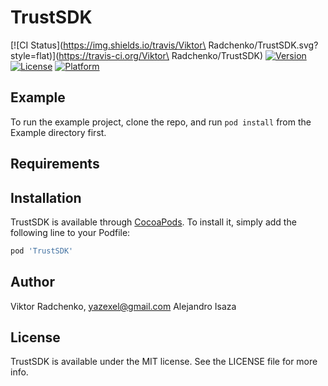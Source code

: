 # TrustSDK

[![CI Status](https://img.shields.io/travis/Viktor\ Radchenko/TrustSDK.svg?style=flat)](https://travis-ci.org/Viktor\ Radchenko/TrustSDK)
[![Version](https://img.shields.io/cocoapods/v/TrustSDK.svg?style=flat)](https://cocoapods.org/pods/TrustSDK)
[![License](https://img.shields.io/cocoapods/l/TrustSDK.svg?style=flat)](https://cocoapods.org/pods/TrustSDK)
[![Platform](https://img.shields.io/cocoapods/p/TrustSDK.svg?style=flat)](https://cocoapods.org/pods/TrustSDK)

## Example

To run the example project, clone the repo, and run `pod install` from the Example directory first.

## Requirements

## Installation

TrustSDK is available through [CocoaPods](https://cocoapods.org). To install
it, simply add the following line to your Podfile:

```ruby
pod 'TrustSDK'
```

## Author

Viktor Radchenko, yazexel@gmail.com
Alejandro Isaza

## License

TrustSDK is available under the MIT license. See the LICENSE file for more info.
